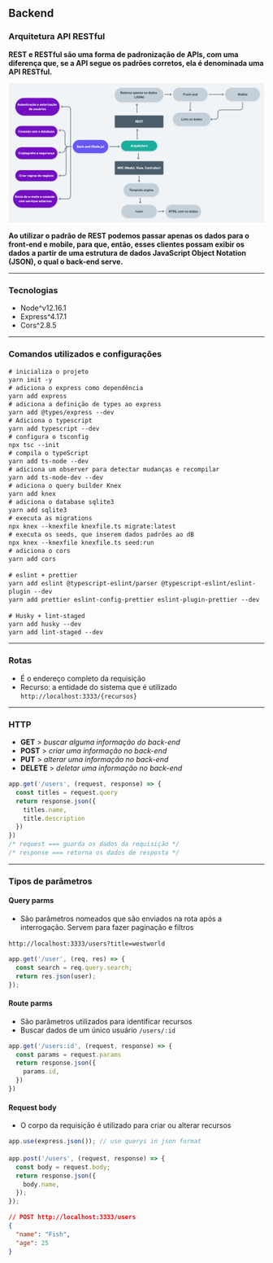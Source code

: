 ## Backend

### Arquitetura API RESTful

**REST e RESTful são uma forma de padronização de APIs, com uma diferença que, se a API segue os padrões corretos, ela é denominada uma API RESTful.**

<img src="https://raw.githubusercontent.com/rwietter/e-coleta/master/.github/architecture/NLW%402x.png" width="900px" alt="arquitetura do back-end">

**Ao utilizar o padrão de REST podemos passar apenas os dados para o front-end e mobile, para que, então, esses clientes possam exibir os dados a partir de uma estrutura de dados JavaScript Object Notation (JSON), o qual o back-end serve.**

---

### Tecnologias

- Node^v12.16.1
- Express^4.17.1
- Cors^2.8.5

---

### Comandos utilizados e configurações

```shell
# inicializa o projeto
yarn init -y
# adiciona o express como dependência
yarn add express
# adiciona a definição de types ao express
yarn add @types/express --dev
# Adiciona o typescript
yarn add typescript --dev
# configura o tsconfig
npx tsc --init
# compila o typeScript
yarn add ts-node --dev
# adiciona um observer para detectar mudanças e recompilar
yarn add ts-node-dev --dev
# adiciona o query builder Knex
yarn add knex
# adiciona o database sqlite3
yarn add sqlite3
# executa as migrations
npx knex --knexfile knexfile.ts migrate:latest
# executa os seeds, que inserem dados padrões ao dB
npx knex --knexfile knexfile.ts seed:run
# adiciona o cors
yarn add cors

# eslint + prettier
yarn add eslint @typescript-eslint/parser @typescript-eslint/eslint-plugin --dev
yarn add prettier eslint-config-prettier eslint-plugin-prettier --dev

# Husky + lint-staged
yarn add husky --dev
yarn add lint-staged --dev
```

---

### Rotas

- É o endereço completo da requisição
- Recurso: a entidade do sistema que é utilizado
  `http://localhost:3333/{recursos}`

---

### HTTP

- **GET** > _buscar alguma informação do back-end_
- **POST** > _criar uma informação no back-end_
- **PUT** > _alterar uma informação no back-end_
- **DELETE** > _deletar uma informação no back-end_

```javascript
app.get('/users', (request, response) => {
  const titles = request.query
  return response.json({
    titles.name,
    title.description
  })
})
/* request === guarda os dados da requisição */
/* response === retorna os dados de resposta */
```

---

### Tipos de parâmetros

#### Query parms

- São parâmetros nomeados que são enviados na rota após a interrogação. Servem para fazer paginação e filtros

`http://localhost:3333/users?title=westworld`

```javascript
app.get('/user', (req, res) => {
  const search = req.query.search;
  return res.json(user);
});
```

#### Route parms

- São parâmetros utilizados para identificar recursos
- Buscar dados de um único usuário
  `/users/:id`

```javascript
app.get('/users:id', (request, response) => {
  const params = request.params
  return response.json({
    params.id,
  })
})
```

#### Request body

- O corpo da requisição é utilizado para criar ou alterar recursos

```javascript
app.use(express.json()); // use querys in json format

app.post('/users', (request, response) => {
  const body = request.body;
  return response.json({
    body.name,
  });
});
```

```json
// POST http://localhost:3333/users
{
  "name": "Fish",
  "age": 25
}
```
